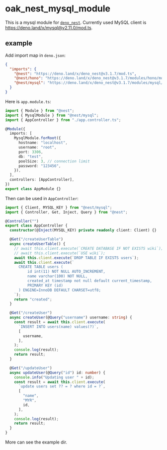 # oak_nest_mysql_module

This is a mysql module for [`deno_nest`](https://deno.land/x/deno_nest).
Currently used MySQL client is <https://deno.land/x/mysql@v2.11.0/mod.ts>.

## example

Add import map in `deno.json`:

```json
{
  "imports": {
    "@nest": "https://deno.land/x/deno_nest@v3.1.7/mod.ts",
    "@nest/hono": "https://deno.land/x/deno_nest@v3.1.7/modules/hono/mod.ts",
    "@nest/mysql": "https://deno.land/x/deno_nest@v3.1.7/modules/mysql/mod.ts"
  }
}
```

Here is `app.module.ts`:

```typescript
import { Module } from "@nest";
import { MysqlModule } from "@nest/mysql";
import { AppController } from "./app.controller.ts";

@Module({
  imports: [
    MysqlModule.forRoot({
      hostname: "localhost",
      username: "root",
      port: 3306,
      db: "test",
      poolSize: 3, // connection limit
      password: "123456",
    }),
  ],
  controllers: [AppController],
})
export class AppModule {}
```

Then can be used in `AppController`:

```ts
import { Client, MYSQL_KEY } from "@nest/mysql";
import { Controller, Get, Inject, Query } from "@nest";

@Controller("")
export class AppController {
  constructor(@Inject(MYSQL_KEY) private readonly client: Client) {}

  @Get("/createUserTable")
  async createUserTable() {
    // await this.client.execute(`CREATE DATABASE IF NOT EXISTS wiki`);
    // await this.client.execute(`USE wiki`);
    await this.client.execute(`DROP TABLE IF EXISTS users`);
    await this.client.execute(`
      CREATE TABLE users (
          id int(11) NOT NULL AUTO_INCREMENT,
          name varchar(100) NOT NULL,
          created_at timestamp not null default current_timestamp,
          PRIMARY KEY (id)
      ) ENGINE=InnoDB DEFAULT CHARSET=utf8;
    `);
    return "created";
  }

  @Get("/createUser")
  async createUser(@Query("username") username: string) {
    const result = await this.client.execute(
      `INSERT INTO users(name) values(?)`,
      [
        username,
      ],
    );
    console.log(result);
    return result;
  }

  @Get("/updateUser")
  async updateUser(@Query("id") id: number) {
    console.info("Updating user " + id);
    const result = await this.client.execute(
      `update users set ?? = ? where id = ?`,
      [
        "name",
        "MYR",
        id,
      ],
    );
    console.log(result);
    return result;
  }
}
```

More can see the example dir.

